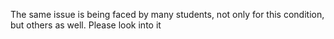 The same issue is being faced by many students, not only for this condition,
but others as well. Please look into it